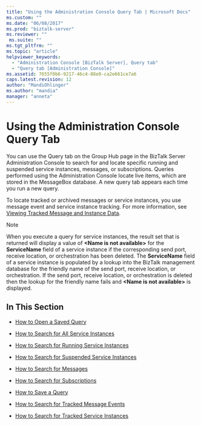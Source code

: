 ```yaml
---
title: "Using the Administration Console Query Tab | Microsoft Docs"
ms.custom: ""
ms.date: "06/08/2017"
ms.prod: "biztalk-server"
ms.reviewer: ""
 ms.suite: ""
ms.tgt_pltfrm: ""
ms.topic: "article"
helpviewer_keywords: 
  - "Administration Console [BizTalk Server], Query tab"
  - "Query tab [Administration Console]"
ms.assetid: 7655f0b6-9217-46c4-88e0-ca2e661ce7a6
caps.latest.revision: 12
author: "MandiOhlinger"
ms.author: "mandia"
manager: "anneta"
---
```

# Using the Administration Console Query Tab
You can use the Query tab on the Group Hub page in the BizTalk Server Administration Console to search for and locate specific running and suspended service instances, messages, or subscriptions. Queries performed using the Administration Console locate live items, which are stored in the MessageBox database. A new query tab appears each time you run a new query.  
  
 To locate tracked or archived messages or service instances, you use message event and service instance tracking. For more information, see [Viewing Tracked Message and Instance Data](../core/viewing-tracked-message-and-instance-data.md).  
  
> [!NOTE]
>  When you execute a query for service instances, the result set that is returned will display a value of **\<Name is not available>** for the **ServiceName** field of a service instance if the corresponding send port, receive location, or orchestration has been deleted.  The **ServiceName** field of a service instance is populated by a lookup into the BizTalk management database for the friendly name of the send port, receive location, or orchestration.  If the send port, receive location, or orchestration is deleted then the lookup for the friendly name fails and **\<Name is not available>** is displayed.  
  
## In This Section  
  
-   [How to Open a Saved Query](../core/how-to-open-a-saved-query.md)  
  
-   [How to Search for All Service Instances](../core/how-to-search-for-all-service-instances.md)  
  
-   [How to Search for Running Service Instances](../core/how-to-search-for-running-service-instances.md)  
  
-   [How to Search for Suspended Service Instances](../core/how-to-search-for-suspended-service-instances.md)  
  
-   [How to Search for Messages](../core/how-to-search-for-messages.md)  
  
-   [How to Search for Subscriptions](../core/how-to-search-for-subscriptions.md)  
  
-   [How to Save a Query](../core/how-to-save-a-query.md)  
  
-   [How to Search for Tracked Message Events](../core/how-to-search-for-tracked-message-events.md)  
  
-   [How to Search for Tracked Service Instances](../core/how-to-search-for-tracked-service-instances.md)